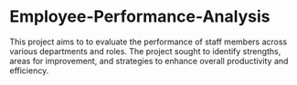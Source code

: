 # Employee-Performance-Analysis
This project aims to to evaluate the performance of staff members across various departments and roles. The project sought to identify strengths, areas for improvement, and strategies to enhance overall productivity and efficiency.
